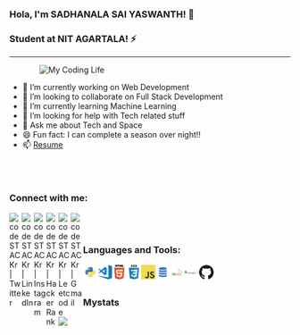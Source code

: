 <!-- ### Hola, I'm Sadhanala Sai Yaswanth! 👋



- 🔭 I’m currently working on Web Development
- 🌱 I’m currently learning Machine Learning
- 👯 I’m looking to collaborate on Full Stack Development
- 🤔 I’m looking for help with Tech related stuff
- 💬 Ask me about Tech and Space
- 📫 How to reach me: Email - saiyaswanth.sadhanala@gmail.com
- 😄 Resume:- {https://drive.google.com/file/d/1YHLnZ9dOr_GGF3RpOiTRRhYPlQSGG-3H/view?usp=sharing}
- ⚡ Fun fact: I can complete a season over night!!

<img src="https://github-readme-stats.vercel.app/api?username=yashsadhanala&&show_icons=true&title_color=ffffff&icon_color=bb2acf&text_color=daf7dc&bg_color=151515"> -->
### Hola, I'm SADHANALA SAI YASWANTH! 👋

### Student at NIT AGARTALA! ⚡
<hr/>
<img align="right" alt="My Coding Life" src="https://media.giphy.com/media/Ah3zHH7hvsSB2/giphy.gif" width="450" >


<br>



- 🔭 I’m currently working on Web Development
- 👯 I’m looking to collaborate on Full Stack Development
- 🌱 I’m currently learning Machine Learning
- 🤔 I’m looking for help with Tech related stuff
- 💬 Ask me about Tech and Space
- 😄 Fun fact: I can complete a season over night!!
- 📫 [Resume]

<br>
<br>


<!-- ### Spotify Playing 🎧 -->
<!-- [<img src="https://now-playing-codestackr.vercel.app/api/spotify-playing" alt="codeSTACKr Spotify Playing" width="350" />](https://open.spotify.com/collection/tracks) -->



### Connect with me:
[<img align="left" alt="codeSTACKr | Twitter" width="22px" src="https://cdn.jsdelivr.net/npm/simple-icons@v3/icons/twitter.svg" />][twitter]
[<img align="left" alt="codeSTACKr | LinkedIn" width="22px" src="https://cdn.jsdelivr.net/npm/simple-icons@v3/icons/linkedin.svg" />][linkedin]
[<img align="left" alt="codeSTACKr | Instagram" width="22px" src="https://cdn.jsdelivr.net/npm/simple-icons@v3/icons/instagram.svg" />][instagram]
[<img align="left" alt="codeSTACKr | HackerRank" width="22px" src="https://cdn.jsdelivr.net/npm/simple-icons@v3/icons/hackerrank.svg" />][HackerRank]
[<img align="left" alt="codeSTACKr | Leetcode" width="22px" src="https://cdn.jsdelivr.net/npm/simple-icons@v3/icons/leetcode.svg" />][leetcode]
[<img align="left" alt="codeSTACKr | Gmail" width="22px" src="https://cdn.jsdelivr.net/npm/simple-icons@v3/icons/gmail.svg" />][gmail]
<br>
<br>


### Languages and Tools:
[<img align="left" alt="Python " width="26px" src="https://raw.githubusercontent.com/github/explore/80688e429a7d4ef2fca1e82350fe8e3517d3494d/topics/python/python.png" />][Python]
[<img align="left" alt="Visual Studio Code" width="26px" src="https://raw.githubusercontent.com/github/explore/80688e429a7d4ef2fca1e82350fe8e3517d3494d/topics/visual-studio-code/visual-studio-code.png" />][Vs-code]
[<img align="left" alt="HTML5" width="26px" src="https://raw.githubusercontent.com/github/explore/80688e429a7d4ef2fca1e82350fe8e3517d3494d/topics/html/html.png" />][Html5]
[<img align="left" alt="CSS3" width="26px" src="https://raw.githubusercontent.com/github/explore/80688e429a7d4ef2fca1e82350fe8e3517d3494d/topics/css/css.png" />][css3]
[<img align="left" alt="JavaScript" width="26px" src="https://raw.githubusercontent.com/github/explore/80688e429a7d4ef2fca1e82350fe8e3517d3494d/topics/javascript/javascript.png" />][js]
<!-- [<img align="left" alt="React" width="26px" src="https://raw.githubusercontent.com/github/explore/80688e429a7d4ef2fca1e82350fe8e3517d3494d/topics/react/react.png" />][react.js] -->
<!-- [<img align="left" alt="Node.js" width="26px" src="https://raw.githubusercontent.com/github/explore/80688e429a7d4ef2fca1e82350fe8e3517d3494d/topics/nodejs/nodejs.png" />][node.js] -->
[<img align="left" alt="SQL" width="26px" src="https://raw.githubusercontent.com/github/explore/80688e429a7d4ef2fca1e82350fe8e3517d3494d/topics/sql/sql.png" />][SQL]
[<img align="left" alt="MySQL" width="26px" src="https://raw.githubusercontent.com/github/explore/80688e429a7d4ef2fca1e82350fe8e3517d3494d/topics/mysql/mysql.png" />][Mysql]
[<img align="left" alt="MongoDB" width="26px" src="https://raw.githubusercontent.com/github/explore/80688e429a7d4ef2fca1e82350fe8e3517d3494d/topics/mongodb/mongodb.png" />][Mongodb]
[<img align="left" alt="GitHub" width="26px" src="https://raw.githubusercontent.com/github/explore/78df643247d429f6cc873026c0622819ad797942/topics/github/github.png" />][Github]

<br >
<br >


### Mystats
<img src="https://github-readme-stats.vercel.app/api?username=yashsadhanala&&show_icons=true&title_color=ffffff&icon_color=bb2acf&text_color=daf7dc&bg_color=151515">

<br>
<br>

[twitter]: https://twitter.com/yashu59965703
[instagram]: https://www.instagram.com/__sai_yaswanth__/
[linkedin]: https://www.linkedin.com/in/sai-yaswanth-sadhanala-b236321aa/
[Vs-code]: https://en.wikipedia.org/wiki/Visual_Studio_Code
[Html5]: https://en.wikipedia.org/wiki/HTML5
[css3]: https://en.wikipedia.org/wiki/CSS#CSS_3
[js]: https://en.wikipedia.org/wiki/JavaScript
[react.js]: https://en.wikipedia.org/wiki/React_(JavaScript_library)
[node.js]: https://en.wikipedia.org/wiki/Node.js
[SQL]: https://en.wikipedia.org/wiki/SQL
[Mysql]: https://en.wikipedia.org/wiki/MySQL
[Mongodb]:https://en.wikipedia.org/wiki/MongoDB
[Github]: https://github.com/yashsadhanala
[HackerRank]: https://www.hackerrank.com/saiyaswanth_sad1
[leetcode]:https://leetcode.com/user4925Qz/
[Python]: https://en.wikipedia.org/wiki/Python_(programming_language)
[gmail]: mailto:saiyaswanth.sadhanala@gmail.com
[Resume]: https://www.overleaf.com/read/dbzpvmpbyjwp
